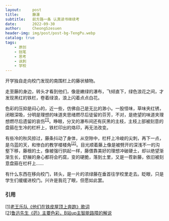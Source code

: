```yaml
---
layout:     post
title:      藤瀑
subtitle:   前方路一条 认真读书继续考
date:       2022-09-30
author:     CheongSzesuen
header-img: img/post/post-bg-TengPu.webp
catalog: true
tags:
    - 原创
    - 拙笔
    - 思考
    - 讽刺
    - 学校
---
```


开学独自走向校门发现的南围栏上的藤状植物。

走至藤的身边，转头才看到他们，像是嫩绿的瀑布，飞倾直下，绿色浪花之间，才发现黑红的铁栏，卷着绿浪，浪上闪着点点白花。

色彩的压抑是闷心的，近一些，仿佛自己是无比的渺小。一股怪味，草味夹红锈，闭眼深吸，分明是理想的味道夹思绪燃尽后徒留的芬芳，不对，是绝望的味道夹理想燃尽后遗留的哀伤<sup><a href="#ref1">[1]</a></sup>。睁眼，分叉的瀑布间还有灰黑的主枝，主枝上部被刻意的盘箍在生冷的栏杆上，铁栏印出的烙印，再无法改变。

有些冷的秋风掠过，藤条抖动了身体，从空隙中，栏杆上冷峻的尖刺，再下一点，是乌蓝的天，和惨白的教学楼楼角<sup><a href="#ref2">[2]</a></sup>。目光顺着藤上像是被劈开的深浅不一的沟壑下移，藤根的土，像被强行拱起一样，藤偎靠美好的理想冲破硬土，却以绝望渐渐生长，舒展的身心都将会朽腐，变的硬脆，落到土里，又是一茬新藤，依旧被刻意盘箍在栏杆上……

有什么东西在移向校门，转头，是一片的浓绿藤在垂首往学校里走去。眨眼，只是学生们缓缓进校门。兴许是我花了眼，但愿如此罢。
### 引用
<a name = "ref2" href="https://music.163.com/#/song?id=1397468252">[1]老王乐队《他们在铁皮屋顶上奔跑》歌词</a>
<br>
<a name = "ref2" href="【【谈鲁迅合集】3300W播放！鲁迅：愿中国青年都摆脱冷气，只是向上走。】 【精准空降到 03:29】 https://www.bilibili.com/video/BV14f4y1E79N/?p=9&share_source=copy_web&vd_source=aefde34d9575ea2b079b6639e14b40fa&t=209">[2]鲁迅先生《药》主要色彩，B站up主智能路障的解说</a>
